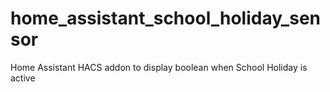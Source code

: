 # home_assistant_school_holiday_sensor
Home Assistant HACS addon to display boolean when School Holiday is active
